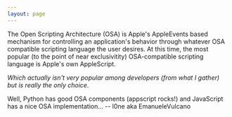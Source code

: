 ```yaml
---
layout: page
---
```


The Open Scripting Architecture (OSA) is Apple's AppleEvents based mechanism for controlling an application's behavior through whatever OSA compatible scripting language the user desires. At this time, the most popular (to the point of near exclusivitity) OSA-compatible scripting language is Apple's own AppleScript.

*Which actually isn't very popular among developers (from what I gather) but is really the only choice.*

Well, Python has good OSA components (appscript rocks!) and JavaScript has a nice OSA implementation... -- l0ne aka EmanueleVulcano
